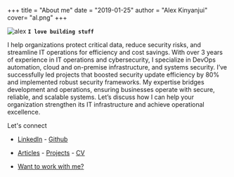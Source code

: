 +++
title = "About me"
date = "2019-01-25"
author = "Alex Kinyanjui"
cover= "al.png"
+++

![alex](/img/al.png?width=200&height=100)
**`I love building stuff`**

I help organizations protect critical data, reduce security risks, and streamline IT operations for efficiency and cost savings. 
With over 3 years of experience in IT operations and cybersecurity, I specialize in DevOps automation, cloud and on-premise infrastructure, and systems security. 
I’ve successfully led projects that boosted security update efficiency by 80% and implemented robust security frameworks. 
My expertise bridges development and operations, ensuring businesses operate with secure, reliable, and scalable systems. 
Let’s discuss how I can help your organization strengthen its IT infrastructure and achieve operational excellence.


Let's connect 

- [LinkedIn](https://www.linkedin.com/in/alex-n-66851418a/) - [Github](https://github.com/AlexNduta)

- [Articles](https://alexnduta.netlify.app/articles/) - [Projects](tps://alexnduta.netlify.app/projects/) - [CV](https://alexnduta.netlify.app/showcase/) 
- [Want to work with me?](aleckskin1@gmail.com)
